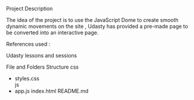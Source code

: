 

Project Description

The idea of the project is to use the JavaScript Dome to create smooth dynamic movements on the site , Udasty has provided a pre-made page to be converted into an interactive page.

References used :

Udasty lessons and sessions

File and Folders Structure
css
- styles.css    
js
- app.js
index.html
README.md





